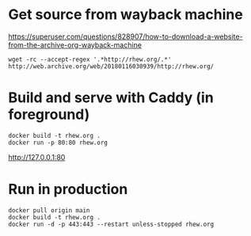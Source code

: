 # Get source from wayback machine

https://superuser.com/questions/828907/how-to-download-a-website-from-the-archive-org-wayback-machine

```
wget -rc --accept-regex '.*http://rhew.org/.*' http://web.archive.org/web/20180116030939/http://rhew.org/
```

# Build and serve with Caddy (in foreground)

```
docker build -t rhew.org .
docker run -p 80:80 rhew.org
```

http://127.0.0.1:80

# Run in production

```
docker pull origin main
docker build -t rhew.org .
docker run -d -p 443:443 --restart unless-stopped rhew.org
```


